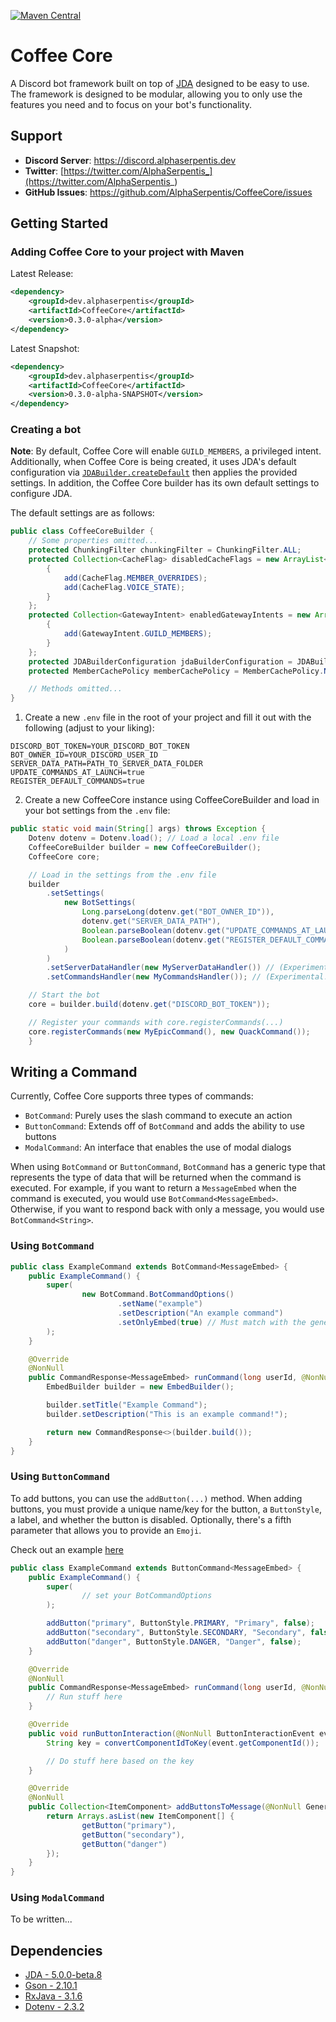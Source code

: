 [maven-central]: https://img.shields.io/maven-central/v/dev.alphaserpentis/CoffeeCore?color=blue

[![Maven Central][maven-central]](https://search.maven.org/artifact/dev.alphaserpentis/CoffeeCore)
# Coffee Core

A Discord bot framework built on top of [JDA](https://github.com/DV8FromTheWorld/JDA) designed to be easy to use. The
framework is designed to be modular, allowing you to only use the features you need and to focus on your bot's
functionality.

## Support

- **Discord Server**: https://discord.alphaserpentis.dev
- **Twitter**: [https://twitter.com/AlphaSerpentis_](https://twitter.com/AlphaSerpentis_)
- **GitHub Issues**: https://github.com/AlphaSerpentis/CoffeeCore/issues

## Getting Started

### Adding Coffee Core to your project with Maven

Latest Release:

```xml
<dependency>
    <groupId>dev.alphaserpentis</groupId>
    <artifactId>CoffeeCore</artifactId>
    <version>0.3.0-alpha</version>
</dependency>
```

Latest Snapshot:

```xml
<dependency>
    <groupId>dev.alphaserpentis</groupId>
    <artifactId>CoffeeCore</artifactId>
    <version>0.3.0-alpha-SNAPSHOT</version>
</dependency>
```

### Creating a bot

**Note**: By default, Coffee Core will enable `GUILD_MEMBERS`, a privileged intent. Additionally,
when Coffee Core is being created, it uses JDA's default configuration via [`JDABuilder.createDefault`](https://ci.dv8tion.net/job/JDA5/javadoc/net/dv8tion/jda/api/JDABuilder.html#createDefault(java.lang.String))
then applies the provided settings. In addition, the Coffee Core builder has its own default settings to configure JDA.

The default settings are as follows:

```java
public class CoffeeCoreBuilder {
    // Some properties omitted...
    protected ChunkingFilter chunkingFilter = ChunkingFilter.ALL;
    protected Collection<CacheFlag> disabledCacheFlags = new ArrayList<>() {
        {
            add(CacheFlag.MEMBER_OVERRIDES);
            add(CacheFlag.VOICE_STATE);
        }
    };
    protected Collection<GatewayIntent> enabledGatewayIntents = new ArrayList<>() {
        {
            add(GatewayIntent.GUILD_MEMBERS);
        }
    };
    protected JDABuilderConfiguration jdaBuilderConfiguration = JDABuilderConfiguration.DEFAULT;
    protected MemberCachePolicy memberCachePolicy = MemberCachePolicy.NONE;

    // Methods omitted...
}
```

1. Create a new `.env` file in the root of your project and fill it out with the following (adjust to your liking):

```env
DISCORD_BOT_TOKEN=YOUR_DISCORD_BOT_TOKEN
BOT_OWNER_ID=YOUR_DISCORD_USER_ID
SERVER_DATA_PATH=PATH_TO_SERVER_DATA_FOLDER
UPDATE_COMMANDS_AT_LAUNCH=true
REGISTER_DEFAULT_COMMANDS=true
```

2. Create a new CoffeeCore instance using CoffeeCoreBuilder and load in your bot settings from the `.env` file:

```java
public static void main(String[] args) throws Exception {
    Dotenv dotenv = Dotenv.load(); // Load a local .env file
    CoffeeCoreBuilder builder = new CoffeeCoreBuilder();
    CoffeeCore core;

    // Load in the settings from the .env file
    builder
        .setSettings(
            new BotSettings(
                Long.parseLong(dotenv.get("BOT_OWNER_ID")),
                dotenv.get("SERVER_DATA_PATH"),
                Boolean.parseBoolean(dotenv.get("UPDATE_COMMANDS_AT_LAUNCH")),
                Boolean.parseBoolean(dotenv.get("REGISTER_DEFAULT_COMMANDS"))
            )
        )
        .setServerDataHandler(new MyServerDataHandler()) // (Experimental!) Optionally, assign your own ServerDataHandler
        .setCommandsHandler(new MyCommandsHandler()); // (Experimental!) Optionally, also assign your own CommandsHandler

    // Start the bot
    core = builder.build(dotenv.get("DISCORD_BOT_TOKEN"));

    // Register your commands with core.registerCommands(...)
    core.registerCommands(new MyEpicCommand(), new QuackCommand());
    }
```

## Writing a Command

Currently, Coffee Core supports three types of commands:
- `BotCommand`: Purely uses the slash command to execute an action
- `ButtonCommand`: Extends off of `BotCommand` and adds the ability to use buttons
- `ModalCommand`: An interface that enables the use of modal dialogs

When using `BotCommand` or `ButtonCommand`, `BotCommand` has a generic type that represents the type of data that will be
returned when the command is executed. For example, if you want to return a `MessageEmbed` when the command is executed,
you would use `BotCommand<MessageEmbed>`. Otherwise, if you want to respond back with only a message, you would use
`BotCommand<String>`.

### Using `BotCommand`

```java
public class ExampleCommand extends BotCommand<MessageEmbed> {
    public ExampleCommand() {
        super(
                new BotCommand.BotCommandOptions()
                        .setName("example")
                        .setDescription("An example command")
                        .setOnlyEmbed(true) // Must match with the generic type (e.g., true if MessageEmbed, false if String)
        );
    }

    @Override
    @NonNull
    public CommandResponse<MessageEmbed> runCommand(long userId, @NonNull SlashCommandInteractionEvent event) {
        EmbedBuilder builder = new EmbedBuilder();

        builder.setTitle("Example Command");
        builder.setDescription("This is an example command!");

        return new CommandResponse<>(builder.build());
    }
}
```

### Using `ButtonCommand`

To add buttons, you can use the `addButton(...)` method. When adding buttons, you must provide a unique name/key for the
button, a `ButtonStyle`, a label, and whether the button is disabled. Optionally, there's a fifth parameter that allows
you to provide an `Emoji`.

Check out an example [here](https://github.com/AlphaSerpentis/CoffeeCore/blob/main/src/examples/java/hello/HelloCommandButton.java)

```java
public class ExampleCommand extends ButtonCommand<MessageEmbed> {
    public ExampleCommand() {
        super(
                // set your BotCommandOptions
        );

        addButton("primary", ButtonStyle.PRIMARY, "Primary", false);
        addButton("secondary", ButtonStyle.SECONDARY, "Secondary", false);
        addButton("danger", ButtonStyle.DANGER, "Danger", false);
    }

    @Override
    @NonNull
    public CommandResponse<MessageEmbed> runCommand(long userId, @NonNull SlashCommandInteractionEvent event) {
        // Run stuff here
    }

    @Override
    public void runButtonInteraction(@NonNull ButtonInteractionEvent event) {
        String key = convertComponentIdToKey(event.getComponentId());

        // Do stuff here based on the key
    }

    @Override
    @NonNull
    public Collection<ItemComponent> addButtonsToMessage(@NonNull GenericCommandInteractionEvent event) {
        return Arrays.asList(new ItemComponent[] {
                getButton("primary"),
                getButton("secondary"),
                getButton("danger")
        });
    }
}
```

### Using `ModalCommand`

To be written...

## Dependencies

- [JDA - 5.0.0-beta.8](https://github.com/DV8FromTheWorld/JDA)
- [Gson - 2.10.1](https://github.com/google/gson)
- [RxJava - 3.1.6](https://github.com/ReactiveX/RxJava)
- [Dotenv - 2.3.2](https://github.com/cdimascio/dotenv-java)
